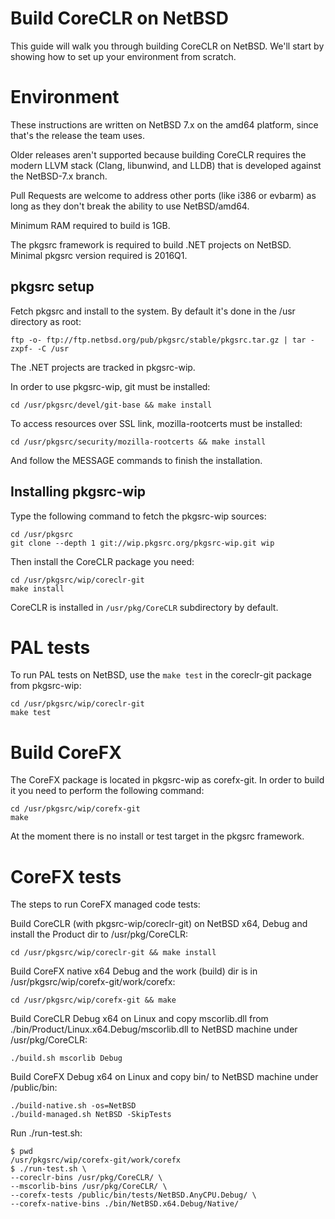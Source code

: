 Build CoreCLR on NetBSD
=======================

This guide will walk you through building CoreCLR on NetBSD.  We'll start by showing how to set up your environment from scratch.

Environment
===========

These instructions are written on NetBSD 7.x on the amd64 platform, since that's the release the team uses.

Older releases aren't supported because building CoreCLR requires the modern LLVM stack (Clang, libunwind, and LLDB) that is developed against the NetBSD-7.x branch.

Pull Requests are welcome to address other ports (like i386 or evbarm) as long as they don't break the ability to use NetBSD/amd64.

Minimum RAM required to build is 1GB.

The pkgsrc framework is required to build .NET projects on NetBSD. Minimal pkgsrc version required is 2016Q1.

pkgsrc setup
------------

Fetch pkgsrc and install to the system. By default it's done in the /usr directory as root:

```
ftp -o- ftp://ftp.netbsd.org/pub/pkgsrc/stable/pkgsrc.tar.gz | tar -zxpf- -C /usr
```

The .NET projects are tracked in pkgsrc-wip.

In order to use pkgsrc-wip, git must be installed:


```
cd /usr/pkgsrc/devel/git-base && make install
```

To access resources over SSL link, mozilla-rootcerts must be installed:

```
cd /usr/pkgsrc/security/mozilla-rootcerts && make install
```

And follow the MESSAGE commands to finish the installation.


Installing pkgsrc-wip
---------------------

Type the following command to fetch the pkgsrc-wip sources:


```
cd /usr/pkgsrc
git clone --depth 1 git://wip.pkgsrc.org/pkgsrc-wip.git wip
```

Then install the CoreCLR package you need:

```
cd /usr/pkgsrc/wip/coreclr-git
make install
```

CoreCLR is installed in `/usr/pkg/CoreCLR` subdirectory by default.


PAL tests
=========

To run PAL tests on NetBSD, use the `make test` in the coreclr-git package from pkgsrc-wip:

```
cd /usr/pkgsrc/wip/coreclr-git
make test
```

Build CoreFX
============

The CoreFX package is located in pkgsrc-wip as corefx-git. In order to build it you need to perform the following command:

```
cd /usr/pkgsrc/wip/corefx-git
make
```

At the moment there is no install or test target in the pkgsrc framework.

CoreFX tests
============

The steps to run CoreFX managed code tests:

Build CoreCLR (with pkgsrc-wip/coreclr-git) on NetBSD x64, Debug and install the Product dir to /usr/pkg/CoreCLR:

```
cd /usr/pkgsrc/wip/coreclr-git && make install
```

Build CoreFX native x64 Debug and the work (build) dir is in /usr/pkgsrc/wip/corefx-git/work/corefx:

```
cd /usr/pkgsrc/wip/corefx-git && make
```

Build CoreCLR Debug x64 on Linux and copy mscorlib.dll from ./bin/Product/Linux.x64.Debug/mscorlib.dll to NetBSD machine under /usr/pkg/CoreCLR:

```
./build.sh mscorlib Debug
```

Build CoreFX Debug x64 on Linux and copy bin/ to NetBSD machine under /public/bin:

```
./build-native.sh -os=NetBSD
./build-managed.sh NetBSD -SkipTests
```

Run ./run-test.sh:

```
$ pwd
/usr/pkgsrc/wip/corefx-git/work/corefx
$ ./run-test.sh \
--coreclr-bins /usr/pkg/CoreCLR/ \
--mscorlib-bins /usr/pkg/CoreCLR/ \
--corefx-tests /public/bin/tests/NetBSD.AnyCPU.Debug/ \
--corefx-native-bins ./bin/NetBSD.x64.Debug/Native/
```
